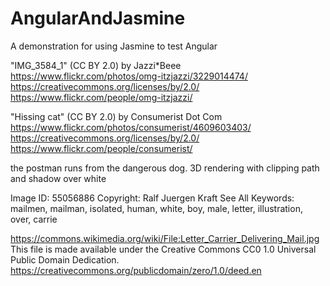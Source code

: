 # AngularAndJasmine
A demonstration for using Jasmine to test Angular

"IMG_3584_1" (CC BY 2.0) by  Jazzi*Beee 
https://www.flickr.com/photos/omg-itzjazzi/3229014474/
https://creativecommons.org/licenses/by/2.0/
https://www.flickr.com/people/omg-itzjazzi/

"Hissing cat" (CC BY 2.0) by  Consumerist Dot Com 
https://www.flickr.com/photos/consumerist/4609603403/
https://creativecommons.org/licenses/by/2.0/
https://www.flickr.com/people/consumerist/

the postman runs from the dangerous dog. 3D rendering with clipping path and shadow over white

Image ID: 55056886
Copyright: Ralf Juergen Kraft
See All
Keywords: mailmen, mailman, isolated, human, white, boy, male, letter, illustration, over, carrie

https://commons.wikimedia.org/wiki/File:Letter_Carrier_Delivering_Mail.jpg
This file is made available under the Creative Commons CC0 1.0 Universal Public Domain Dedication.
https://creativecommons.org/publicdomain/zero/1.0/deed.en



